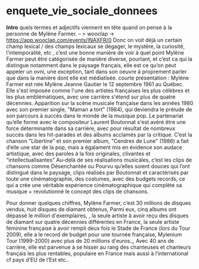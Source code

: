 # enquete_vie_sociale_donnees
**Intro**
quels termes et adjectifs viennent en tête quand on pense à la personne de Mylène Farmer. – > wooclap → https://app.wooclap.com/events/INAXFR/0
Donc on voit déjà un certain champ lexical / des champs lexicaux se dégager, le mystère, la curiosité, l’intemporalité, etc , c’est une bonne manière de voir à quel point Mylène Farmer peut être catégorisée de manière diverse, pourtant, et c’est ca qui la distingue notamment dans le paysage français, elle est ce qu’on peut appeler un ovni, une exception, tant dans son oeuvre à proprement parler que dans la manière dont elle est médiatisée.
courte présentation : Mylène Farmer est née Mylène Jeanne Gautier le 12 septembre 1961 au Québec. Elle s'est imposée comme l'une des artistes françaises les plus célèbres et les plus emblématiques, avec une carrière s'étend sur plus de quatre décennies.  Apparition sur la scène musicale française dans les années 1980 avec son premier single, "Maman a tort" (1984), qui deviendra le prélude de son parcours à succès dans le monde de la musique pop. Le partenariat qu’elle forme avec le compositeur Laurent Boutonnat s'est avéré être une force déterminante dans sa carrière, avec pour résultat de nombreux succès dans les hit-parades et des albums acclamés par la critique. 
C’est la chanson "Libertine" et son premier album, "Cendres de Lune" (1986) a fait d’elle une star de la pop, mais a égalament mis en évidence son audace artistique, avec des paroles à la fois originales, clivantes et “intellectualisantes”
Au-delà de ses réalisations musicales, c’est les clips de chansons comme Désenchantée ou Pourvu qu’elles soient douces qui l’ont distingué dans le paysage, clips réalisés par Boutonnat et  caractérisés par toute une cinématographie, des costumes, avec des budgets records, ce qui a crée une  véritable expérience cinématographique qui complète sa musique + revolutionné le concept des clips de chansons.

Pour donner quelques chiffres, Mylène Farmer, c’est 30 millions de disques vendus, huit disques de diamant obtenus, Parmi eux, cinq albums ont dépassé le million d'exemplaires, , la seule artiste  à avoir reçu des disques de diamant sur quatre décennies différentes en France, la seule artiste féminine française à avoir rempli deux fois le Stade de France (lors du Tour 2009), elle a le record de budget pour une tournée française, Mylenium Tour (1999-2000) avec plus de 20 millions d'euros.,,  Avec 40 ans de carrière, elle est parvenue à se hisser au rang des chanteuses et chanteurs français les plus rentables, populaire en France mais aussi à l’international cf pays d’EU de l’Est etc..

